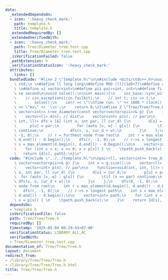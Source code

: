 ```yaml
---
data:
  _extendedDependsOn:
  - icon: ':heavy_check_mark:'
    path: template.h
    title: template.h
  _extendedRequiredBy: []
  _extendedVerifiedWith:
  - icon: ':heavy_check_mark:'
    path: Tree/Diameter_tree.test.cpp
    title: Tree/Diameter_tree.test.cpp
  _isVerificationFailed: false
  _pathExtension: h
  _verificationStatusIcon: ':heavy_check_mark:'
  attributes:
    links: []
  bundledCode: "#line 2 \"template.h\"\n\n#include <bits/stdc++.h>\nusing namespace\
    \ std;\n \n#define ll long long\n#define MOD (ll)(1e9+7)\n#define all(x) (x).begin(),(x).end()\n\
    \ \n#define vi vector<int>\n#define pii pair<int, int>\n#define fi first\n#define\
    \ se second\n\nvoid solve();\n\nint main(){\n    ios_base::sync_with_stdio(false);cin.tie(NULL);\n\
    \    // cin.exceptions(cin.failbit);\n    // int t; cin >> t;\n    // while(t--)\n\
    \        solve();\n    cerr << \"\\nTime run: \" << 1000 * clock() / CLOCKS_PER_SEC\
    \ << \"ms\" << '\\n';\n    return 0;\n}\n#line 2 \"Tree/Tree/Tree.h\"\n\npair<ll,\
    \ vector<int>> tree_diameter(const vector<vector<pii>>& g) {\n    int n = g.size();\n\
    \    vector<ll> d(n); // dist\n    vector<int> p(n); // par\n\n    function<void(int,\
    \ int, ll)> dfs = [&] (int u, int par, ll cur_d) {\n        d[u] = cur_d;\n  \
    \      p[u] = par;\n        for (auto [v, w] : g[u]) {\n        \tif (v == par)\
    \ continue;\n            dfs(v, u, cur_d + w);\n        }\n    };\n    dfs(0,\
    \ -1, 0);\n    // r = furthest node from root\n    int r = max_element(d.begin(),\
    \ d.end()) - d.begin();\n    dfs(r, -1, 0);\n    // r->s = longest path\n    int\
    \ s = max_element(d.begin(), d.end()) - d.begin();\n\n    vector<int> path;\n\
    \    for (int x = s; x >= 0; x = p[x]) { \n    \tpath.push_back(x);\n    }\n \
    \   return {d[s], path};\n}\n"
  code: "#include \"../../template.h\"\n\npair<ll, vector<int>> tree_diameter(const\
    \ vector<vector<pii>>& g) {\n    int n = g.size();\n    vector<ll> d(n); // dist\n\
    \    vector<int> p(n); // par\n\n    function<void(int, int, ll)> dfs = [&] (int\
    \ u, int par, ll cur_d) {\n        d[u] = cur_d;\n        p[u] = par;\n      \
    \  for (auto [v, w] : g[u]) {\n        \tif (v == par) continue;\n           \
    \ dfs(v, u, cur_d + w);\n        }\n    };\n    dfs(0, -1, 0);\n    // r = furthest\
    \ node from root\n    int r = max_element(d.begin(), d.end()) - d.begin();\n \
    \   dfs(r, -1, 0);\n    // r->s = longest path\n    int s = max_element(d.begin(),\
    \ d.end()) - d.begin();\n\n    vector<int> path;\n    for (int x = s; x >= 0;\
    \ x = p[x]) { \n    \tpath.push_back(x);\n    }\n    return {d[s], path};\n}"
  dependsOn:
  - template.h
  isVerificationFile: false
  path: Tree/Tree/Tree.h
  requiredBy: []
  timestamp: '2025-05-04 00:29:43+07:00'
  verificationStatus: LIBRARY_ALL_AC
  verifiedWith:
  - Tree/Diameter_tree.test.cpp
documentation_of: Tree/Tree/Tree.h
layout: document
redirect_from:
- /library/Tree/Tree/Tree.h
- /library/Tree/Tree/Tree.h.html
title: Tree/Tree/Tree.h
---
```

